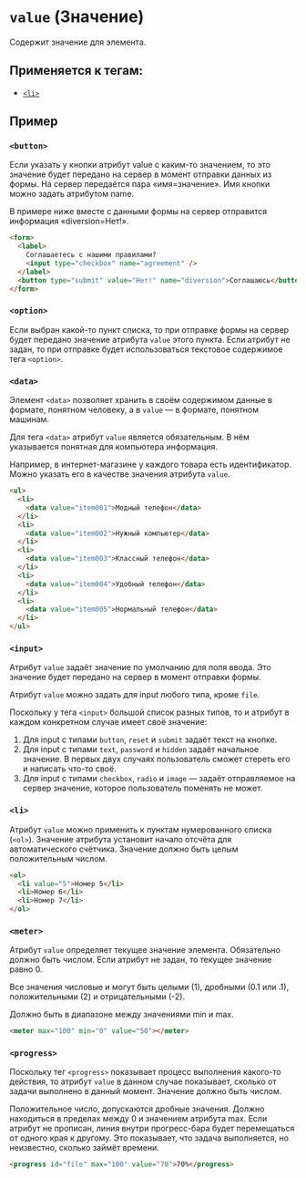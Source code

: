 # `value` (Значение)

Содержит значение для элемента.

## Применяется к тегам:

<!-- - [`<button>`](<../TAGS MEDIA/img (ИЗОБРАЖЕНИЕ).md>) -->
<!-- - [`<option>`](<../TAGS MEDIA/img (ИЗОБРАЖЕНИЕ).md>) -->
<!-- - [`<data>`](<../TAGS MEDIA/img (ИЗОБРАЖЕНИЕ).md>) -->
<!-- - [`<input>`](<../TAGS MEDIA/img (ИЗОБРАЖЕНИЕ).md>) -->

- [`<li>`](<../TAGS BLOCK/li (ЭЛЕМЕНТ СПИСКА ДЛЯ UL, OL).md>)
  <!-- - [`<meter>`](<../TAGS MEDIA/img (ИЗОБРАЖЕНИЕ).md>) -->
  <!-- - [`<progress>`](<../TAGS MEDIA/img (ИЗОБРАЖЕНИЕ).md>) -->

## Пример

### `<button>`

Если указать у кнопки атрибут value с каким-то значением, то это значение будет передано на сервер в момент отправки данных из формы. На сервер передаётся пара «имя=значение». Имя кнопки можно задать атрибутом name.

В примере ниже вместе с данными формы на сервер отправится информация «diversion=Нет!».

```html
<form>
  <label>
    Соглашаетесь с нашими правилами?
    <input type="checkbox" name="agreement" />
  </label>
  <button type="submit" value="Нет!" name="diversion">Соглашаюсь</button>
</form>
```

### `<option>`

Если выбран какой-то пункт списка, то при отправке формы на сервер будет передано значение атрибута `value` этого пункта. Если атрибут не задан, то при отправке будет использоваться текстовое содержимое тега `<option>`.

### `<data>`

Элемент `<data>` позволяет хранить в своём содержимом данные в формате, понятном человеку, а в `value` — в формате, понятном машинам.

Для тега `<data>` атрибут `value` является обязательным. В нём указывается понятная для компьютера информация.

Например, в интернет-магазине у каждого товара есть идентификатор. Можно указать его в качестве значения атрибута `value`.

```html
<ul>
  <li>
    <data value="item001">Модный телефон</data>
  </li>
  <li>
    <data value="item002">Нужный компьютер</data>
  </li>
  <li>
    <data value="item003">Классный телефон</data>
  </li>
  <li>
    <data value="item004">Удобный телефон</data>
  </li>
  <li>
    <data value="item005">Нормальный телефон</data>
  </li>
</ul>
```

### `<input>`

Атрибут `value` задаёт значение по умолчанию для поля ввода. Это значение будет передано на сервер в момент отправки формы.

Атрибут `value` можно задать для input любого типа, кроме `file`.

Поскольку у тега `<input>` большой список разных типов, то и атрибут в каждом конкретном случае имеет своё значение:

1. Для input с типами `button`, `reset` и `submit` задаёт текст на кнопке.
2. Для input с типами `text`, `password` и `hidden` задаёт начальное значение. В первых двух случаях пользователь сможет стереть его и написать что-то своё.
3. Для input с типами `checkbox`, `radio` и `image` — задаёт отправляемое на сервер значение, которое пользователь поменять не может.

### `<li>`

Атрибут `value` можно применить к пунктам нумерованного списка (`<ol>`). Значение атрибута установит начало отсчёта для автоматического счётчика. Значение должно быть целым положительным числом.

```html
<ol>
  <li value="5">Номер 5</li>
  <li>Номер 6</li>
  <li>Номер 7</li>
</ol>
```

### `<meter>`

Атрибут `value` определяет текущее значение элемента. Обязательно должно быть числом. Если атрибут не задан, то текущее значение равно 0.

Все значения числовые и могут быть целыми (1), дробными (0.1 или .1), положительными (2) и отрицательными (-2).

Должно быть в диапазоне между значениями min и max.

```html
<meter max="100" min="0" value="50"></meter>
```

### `<progress>`

Поскольку тег `<progress>` показывает процесс выполнения какого-то действия, то атрибут `value` в данном случае показывает, сколько от задачи выполнено в данный момент. Значение должно быть числом.

Положительное число, допускаются дробные значения. Должно находиться в пределах между 0 и значением атрибута max. Если атрибут не прописан, линия внутри прогресс-бара будет перемещаться от одного края к другому. Это показывает, что задача выполняется, но неизвестно, сколько займёт времени.

```html
<progress id="file" max="100" value="70">70%</progress>
```
